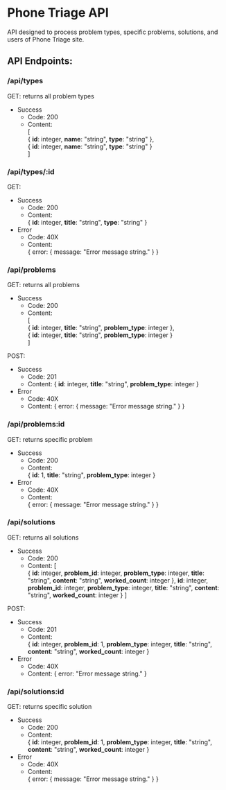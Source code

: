 # Phone Triage API

API designed to process problem types, specific problems, solutions, and users of Phone Triage site.

## API Endpoints:


### /api/types
GET: returns all problem types
* Success 
  * Code: 200
  * Content:  
        [  
                { **id**: integer, **name**: "string", **type**: "string" },  
                { **id**: integer, **name**: "string", **type**: "string" }  
        ]

### /api/types/:id
GET: 
* Success 
  * Code: 200
  * Content:  
  { **id**: integer, **title**: "string", **type**: "string" }
* Error
  * Code: 40X
  * Content:  
  { error: { message: "Error message string." } }
   
### /api/problems
GET: returns all problems
* Success 
  * Code: 200
  * Content:  
  [  
  { **id**: integer, **title**: "string", **problem_type**: integer },  
  { **id**: integer, **title**: "string", **problem_type**: integer }  
  ]

POST: 
* Success
  * Code: 201
  * Content:
  { **id**: integer, **title**: "string", **problem_type**: integer }
* Error
  * Code: 40X
  * Content: 
    { error: { message: "Error message string." } }

### /api/problems:id
GET: returns specific problem
* Success 
  * Code: 200
  * Content:  
  { **id**: 1, **title**: "string", **problem_type**: integer }
* Error
  * Code: 40X
  * Content:  
  { error: { message: "Error message string." } }

### /api/solutions
GET: returns all solutions
* Success
  * Code: 200
  * Content: 
  [  
    {
    **id**: integer,
    **problem_id**: integer,
    **problem_type**: integer,
    **title**: "string",
    **content**: "string",
    **worked_count**: integer
    },
    **id**: integer,
    **problem_id**: integer,
    **problem_type**: integer,
    **title**: "string",
    **content**: "string",
    **worked_count**: integer
    }
    ]

POST: 
* Success
  * Code: 201
  * Content:  
  {
    **id**: integer,
    **problem_id**: 1,
    **problem_type**: integer,
    **title**: "string",
    **content**: "string",
    **worked_count**: integer
  }
* Error
  * Code: 40X
  * Content: 
    { error: "Error message string." }

### /api/solutions:id
GET: returns specific solution
* Success 
  * Code: 200
  * Content:  
  {
    **id**: integer,
    **problem_id**: 1,
    **problem_type**: integer,
    **title**: "string",
    **content**: "string",
    **worked_count**: integer
  }
* Error
  * Code: 40X
  * Content:  
  { error: { message: "Error message string." } }